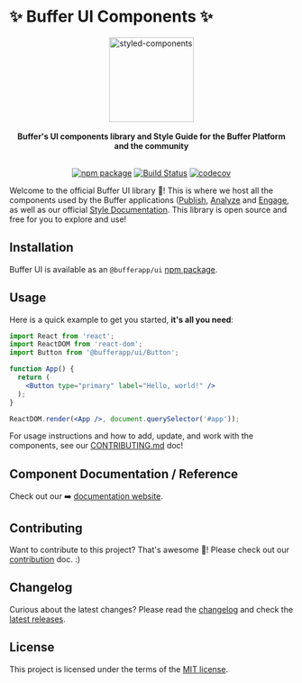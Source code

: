 # ✨ Buffer UI Components ✨

<div align="center">
  <a href="https://www.styled-components.com">
    <img alt="styled-components" src="https://blobscdn.gitbook.com/v0/b/gitbook-28427.appspot.com/o/spaces%2F-LFNym8ScnaWKWBQFWTw%2Favatar.png?generation=1529427935328806&alt=media" height="150px" />
  </a>
</div>

<br />

<div align="center">
  <strong>Buffer's UI components library and Style Guide for the Buffer Platform and the community</strong>
  <br />
  <br />

[![npm package](https://img.shields.io/npm/v/@bufferapp/ui/latest.svg)](https://www.npmjs.com/package/@bufferapp/ui)
[![Build Status](https://travis-ci.org/bufferapp/ui.svg?branch=master)](https://travis-ci.org/bufferapp/ui)
[![codecov](https://codecov.io/gh/bufferapp/ui/branch/master/graph/badge.svg)](https://codecov.io/gh/bufferapp/ui)

</div>

Welcome to the official Buffer UI library 🎉! This is where we host all the components used by the Buffer applications ([Publish](https://publish.buffer.com), [Analyze](https://analyze.buffer.com) and [Engage](https://engage.buffer.com), as well as our official [Style Documentation](https://bufferapp.github.io/ui).
This library is open source and free for you to explore and use!

## Installation

Buffer UI  is available as an `@bufferapp/ui` [npm package](https://www.npmjs.com/package/@bufferapp/ui).


## Usage

Here is a quick example to get you started, **it's all you need**:

```jsx
import React from 'react';
import ReactDOM from 'react-dom';
import Button from '@bufferapp/ui/Button';

function App() {
  return (
    <Button type="primary" label="Hello, world!" />
  );
}

ReactDOM.render(<App />, document.querySelector('#app'));
```

For usage instructions and how to add, update, and work with the components, see our [CONTRIBUTING.md](/CONTRIBUTING.md) doc!


## Component Documentation / Reference

Check out our ➡️ [documentation website](https://bufferapp.github.io/ui).


## Contributing

Want to contribute to this project? That's awesome 🙌! Please check out our [contribution](/CONTRIBUTING.md) doc. :)

## Changelog

Curious about the latest changes?
Please read the [changelog](/src/documentation/markdown/GettingStarted/Changelog.md) and check the [latest releases](https://github.com/bufferapp/ui/releases).


## License

This project is licensed under the terms of the
[MIT license](/LICENSE).

